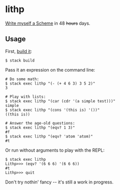 # lithp

[Write myself a
Scheme](https://en.wikibooks.org/wiki/Write_Yourself_a_Scheme_in_48_Hours) in
48 ~~hours~~ days.

## Usage

First, [build it](https://docs.haskellstack.org/en/stable/#how-to-install-stack):

```
$ stack build
```

Pass it an expression on the command line:

```
# Do some math:
$ stack exec lithp "(- (+ 4 6 3) 3 5 2)"
3

# Play with lists:
$ stack exec lithp "(car (cdr '(a simple test)))"
simple
$ stack exec lithp "(cons '(this is) '())"
((this is))

# Answer the age-old questions:
$ stack exec lithp "(eqv? 1 3)"
#f
$ stack exec lithp "(eqv? 'atom 'atom)"
#t
```

Or run without arguments to play with the REPL:

```
$ stack exec lithp
Lithp>>> (eqv? '(6 6 6) '(6 6 6))
#t
Lithp>>> quit
```

Don't try nothin' fancy -- it's still a work in progress.
